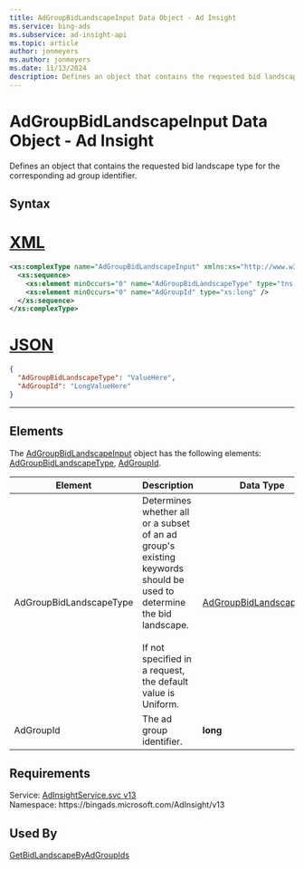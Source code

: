 ```yaml
---
title: AdGroupBidLandscapeInput Data Object - Ad Insight
ms.service: bing-ads
ms.subservice: ad-insight-api
ms.topic: article
author: jonmeyers
ms.author: jonmeyers
ms.date: 11/13/2024
description: Defines an object that contains the requested bid landscape type for the corresponding ad group identifier.
---
```

# AdGroupBidLandscapeInput Data Object - Ad Insight
Defines an object that contains the requested bid landscape type for the corresponding ad group identifier.

## Syntax

# [XML](#tab/xml)

```xml
<xs:complexType name="AdGroupBidLandscapeInput" xmlns:xs="http://www.w3.org/2001/XMLSchema">
  <xs:sequence>
    <xs:element minOccurs="0" name="AdGroupBidLandscapeType" type="tns:AdGroupBidLandscapeType" />
    <xs:element minOccurs="0" name="AdGroupId" type="xs:long" />
  </xs:sequence>
</xs:complexType>
```

# [JSON](#tab/json)

```json
{
  "AdGroupBidLandscapeType": "ValueHere",
  "AdGroupId": "LongValueHere"
}
```

-----

## <a name="elements"></a>Elements

The [AdGroupBidLandscapeInput](adgroupbidlandscapeinput.md) object has the following elements: [AdGroupBidLandscapeType](#adgroupbidlandscapetype), [AdGroupId](#adgroupid).

|Element|Description|Data Type|
|-----------|---------------|-------------|
|<a name="adgroupbidlandscapetype"></a>AdGroupBidLandscapeType|Determines whether all or a subset of an ad group's existing keywords should be used to determine the bid landscape.<br/><br/>If not specified in a request, the default value is Uniform.|[AdGroupBidLandscapeType](adgroupbidlandscapetype.md)|
|<a name="adgroupid"></a>AdGroupId|The ad group identifier.|**long**|

## Requirements
Service: [AdInsightService.svc v13](https://adinsight.api.bingads.microsoft.com/Api/Advertiser/AdInsight/v13/AdInsightService.svc)  
Namespace: https\://bingads.microsoft.com/AdInsight/v13  

## Used By
[GetBidLandscapeByAdGroupIds](getbidlandscapebyadgroupids.md)  

